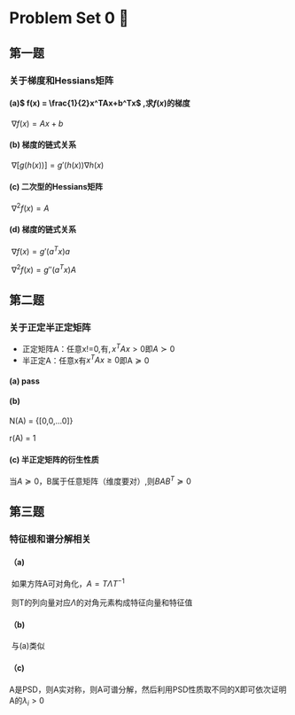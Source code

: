 # Problem Set 0 🌟

## 第一题

### 关于梯度和Hessians矩阵

#### (a)$ f(x) = \frac{1}{2}x^TAx+b^Tx$ ,求$f(x)$的梯度

​			$\nabla f(x)=Ax+b$

####  (b) 梯度的链式关系

​			$\nabla [g(h(x))] = g'(h(x))\nabla h(x)$

####  (c) 二次型的Hessians矩阵

​			$\nabla ^2f(x) = A$

#### (d) 梯度的链式关系

​			$\nabla f(x)=g'(a^Tx)a$

​			$\nabla ^2f(x) = g''(a^Tx)A$

## 第二题

### 关于正定半正定矩阵

- 正定矩阵A：任意x!=0,有$,x^TAx>0$即$A\succ0$
- 半正定A：任意x有$x^TAx\geq0$即A$\succeq0$

#### (a) pass

#### (b) 

N(A) = {[0,0,...0]}

r(A) = 1

#### (c) 半正定矩阵的衍生性质

当$A\succeq0$，B属于任意矩阵（维度要对）,则$BAB^T\succeq0$

## 第三题

### 特征根和谱分解相关

#### （a)

​	如果方阵A可对角化，$A=T\Lambda T^{-1}$

​	则T的列向量对应$\Lambda$的对角元素构成特征向量和特征值

#### （b)

​	与(a)类似

#### （c)

​	A是PSD，则A实对称，则A可谱分解，然后利用PSD性质取不同的X即可依次证明A的$\lambda_i>0$

























